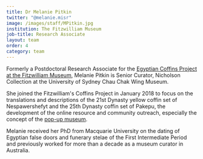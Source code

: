 ```yaml
---
title: Dr Melanie Pitkin
twitter: "@melanie.misr"
image: /images/staff/MPitkin.jpg
institution: The Fitzwilliam Museum
job-title: Research Associate
layout: team
order: 4
category: team
---
```

Formerly a Postdoctoral Research Associate for the [Egyptian Coffins Project at the Fitzwilliam Museum](https://egyptiancoffins.org), Melanie Pitkin is Senior Curator, Nicholson Collection at the University of Sydney Chau Chak Wing Museum. 

She joined the Fitzwilliam's Coffins Project in January 2018 to focus on the translations and descriptions of the 21st Dynasty yellow coffin set of Nespawershefyt and the 25th Dynasty coffin set of Pakepu, the development of the online resource and community outreach, especially the concept of the [pop-up museum](https://egyptiancoffins.org/pop-ups). 

Melanie received her PhD from Macquarie University on the dating of Egyptian false doors and funerary stelae of the First Intermediate Period and previously worked for more than a decade as a museum curator in Australia.
